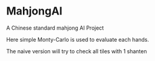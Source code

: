# MahjongAI
A Chinese standard mahjong AI Project

Here simple Monty-Carlo is used to evaluate each hands.

The naive version will try to check all tiles with 1 shanten 


